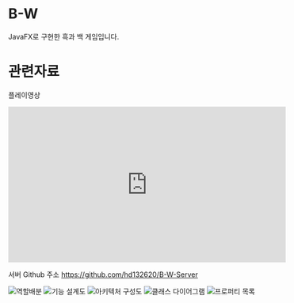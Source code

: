 # B-W
JavaFX로 구현한 흑과 백 게임입니다.

# 관련자료

플레이영상
<iframe width="560" height="315" src="https://www.youtube.com/embed/wsZrXJgdptk" frameborder="0" allow="accelerometer; autoplay; encrypted-media; gyroscope; picture-in-picture" allowfullscreen></iframe>

서버 Github 주소
https://github.com/hd132620/B-W-Server

![역할배분](https://user-images.githubusercontent.com/11497518/63837053-b38aea80-c9b5-11e9-818c-7c39d7996c5c.png)
![기능 설계도](https://user-images.githubusercontent.com/11497518/63837036-ad950980-c9b5-11e9-974a-d9bbc7d9c2bb.png)
![아키텍처 구성도](https://user-images.githubusercontent.com/11497518/63837041-af5ecd00-c9b5-11e9-9473-95f7ce0526ed.png)
![클래스 다이어그램](https://user-images.githubusercontent.com/11497518/63837068-ba196200-c9b5-11e9-8ffb-273a6d7c5fe8.png)
![프로퍼티 목록](https://user-images.githubusercontent.com/11497518/63837071-bb4a8f00-c9b5-11e9-82b1-7c6cfed958f2.png)
